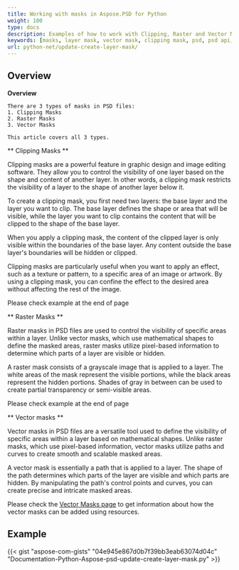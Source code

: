 ```yaml
---
title: Working with masks in Aspose.PSD for Python
weight: 100
type: docs
description: Examples of how to work with Clipping, Raster and Vector Masks within PSD File
keywords: [masks, layer mask, vector mask, clipping mask, psd, psd api, python, code sample]
url: python-net/update-create-layer-mask/
---
```


## **Overview**

**Overview**
	
	There are 3 types of masks in PSD files:
	1. Clipping Masks
	2. Raster Masks
	3. Vector Masks
	
	This article covers all 3 types.


** Clipping Masks **

Clipping masks are a powerful feature in graphic design and image editing software. They allow you to control the visibility of one layer based on the shape and content of another layer. In other words, a clipping mask restricts the visibility of a layer to the shape of another layer below it.

To create a clipping mask, you first need two layers: the base layer and the layer you want to clip. The base layer defines the shape or area that will be visible, while the layer you want to clip contains the content that will be clipped to the shape of the base layer.

When you apply a clipping mask, the content of the clipped layer is only visible within the boundaries of the base layer. Any content outside the base layer's boundaries will be hidden or clipped.

Clipping masks are particularly useful when you want to apply an effect, such as a texture or pattern, to a specific area of an image or artwork. By using a clipping mask, you can confine the effect to the desired area without affecting the rest of the image.

Please check example at the end of page

** Raster Masks ** 

Raster masks in PSD files are used to control the visibility of specific areas within a layer. Unlike vector masks, which use mathematical shapes to define the masked areas, raster masks utilize pixel-based information to determine which parts of a layer are visible or hidden.

A raster mask consists of a grayscale image that is applied to a layer. The white areas of the mask represent the visible portions, while the black areas represent the hidden portions. Shades of gray in between can be used to create partial transparency or semi-visible areas.

Please check example at the end of page

** Vector masks **

Vector masks in PSD files are a versatile tool used to define the visibility of specific areas within a layer based on mathematical shapes. Unlike raster masks, which use pixel-based information, vector masks utilize paths and curves to create smooth and scalable masked areas.

A vector mask is essentially a path that is applied to a layer. The shape of the path determines which parts of the layer are visible and which parts are hidden. By manipulating the path's control points and curves, you can create precise and intricate masked areas.

Please check the [Vector Masks page](psd/net/layer-vector-mask/) to get information about how the vector masks can be added using resources.


## **Example**
{{< gist "aspose-com-gists" "04e945e867d0b7f39bb3eab63074d04c" "Documentation-Python-Aspose-psd-update-create-layer-mask.py" >}}